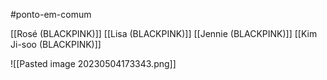 
#ponto-em-comum

[[Rosé (BLACKPINK)]]
[[Lisa (BLACKPINK)]]
[[Jennie (BLACKPINK)]]
[[Kim Ji-soo (BLACKPINK)]]

![[Pasted image 20230504173343.png]]